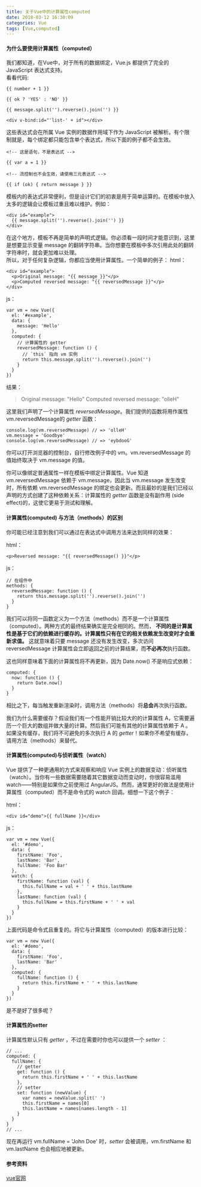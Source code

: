 ```yaml
---
title: 关于Vue中的计算属性computed
date: 2018-03-12 16:30:09
categories: Vue
tags: [Vue,computed]
---
```

#### 为什么要使用计算属性（computed）  
我们都知道，在Vue中，对于所有的数据绑定，Vue.js 都提供了完全的 JavaScript 表达式支持。  
看看代码:
<!--more-->
```
{{ number + 1 }}

{{ ok ? 'YES' : 'NO' }}

{{ message.split('').reverse().join('') }}

<div v-bind:id="'list-' + id"></div>
```
这些表达式会在所属 Vue 实例的数据作用域下作为 JavaScript 被解析。有个限制就是，每个绑定都只能包含单个表达式，所以下面的例子都不会生效。

```
<!-- 这是语句，不是表达式 -->

{{ var a = 1 }}

<!-- 流控制也不会生效，请使用三元表达式 -->

{{ if (ok) { return message } }}
```
模板内的表达式非常便利，但是设计它们的初衷是用于简单运算的。在模板中放入太多的逻辑会让模板过重且难以维护。例如：

```
<div id="example">
  {{ message.split('').reverse().join('') }}
</div>
```
在这个地方，模板不再是简单的声明式逻辑。你必须看一段时间才能意识到，这里是想要显示变量 message 的翻转字符串。当你想要在模板中多次引用此处的翻转字符串时，就会更加难以处理。  
所以，对于任何复杂逻辑，你都应当使用计算属性。一个简单的例子：
html：

```
<div id="example">
  <p>Original message: "{{ message }}"</p>
  <p>Computed reversed message: "{{ reversedMessage }}"</p>
</div>
```
js：

```
var vm = new Vue({
  el: '#example',
  data: {
    message: 'Hello'
  },
  computed: {
    // 计算属性的 getter
    reversedMessage: function () {
      // `this` 指向 vm 实例
      return this.message.split('').reverse().join('')
    }
  }
})
```
结果：
> Original message: "Hello"
> Computed reversed message: "olleH"

这里我们声明了一个计算属性 _reversedMessage_。我们提供的函数将用作属性 vm.reversedMessage的 _getter_ 函数：

```
console.log(vm.reversedMessage) // => 'olleH'
vm.message = 'Goodbye'
console.log(vm.reversedMessage) // => 'eybdooG'
```
你可以打开浏览器的控制台，自行修改例子中的 vm。vm.reversedMessage 的值始终取决于 vm.message 的值。 

你可以像绑定普通属性一样在模板中绑定计算属性。Vue 知道 vm.reversedMessage 依赖于 vm.message，因此当 vm.message 发生改变时，所有依赖 vm.reversedMessage 的绑定也会更新。而且最妙的是我们已经以声明的方式创建了这种依赖关系：计算属性的 _getter_ 函数是没有副作用 (side effect)的，这使它更易于测试和理解。
#### 计算属性(computed) 与方法（methods）的区别
你可能已经注意到我们可以通过在表达式中调用方法来达到同样的效果：

html：
```
<p>Reversed message: "{{ reversedMessage() }}"</p>
```

js：
```
// 在组件中
methods: {
  reversedMessage: function () {
    return this.message.split('').reverse().join('')
  }
}
```
我们可以将同一函数定义为一个方法（methods）而不是一个计算属性（computed）。两种方式的最终结果确实是完全相同的。然而， **不同的是计算属性是基于它们的依赖进行缓存的。计算属性只有在它的相关依赖发生改变时才会重新求值。** 这就意味着只要 message 还没有发生改变，多次访问 reversedMessage 计算属性会立即返回之前的计算结果，而**不必再次**执行函数。

这也同样意味着下面的计算属性将不再更新，因为 Date.now() 不是响应式依赖：
```
computed: {
  now: function () {
    return Date.now()
  }
}
```
相比之下，每当触发重新渲染时，调用方法（methods）将**总会**再次执行函数。

我们为什么需要缓存？假设我们有一个性能开销比较大的的计算属性 A，它需要遍历一个巨大的数组并做大量的计算。然后我们可能有其他的计算属性依赖于 A 。如果没有缓存，我们将不可避免的多次执行 A 的 _getter_！如果你不希望有缓存，请用方法（methods）来替代。  
#### 计算属性(computed)与侦听属性（watch）  
Vue 提供了一种更通用的方式来观察和响应 Vue 实例上的数据变动：侦听属性（watch）。当你有一些数据需要随着其它数据变动而变动时，你很容易滥用 watch——特别是如果你之前使用过 AngularJS。然而，通常更好的做法是使用计算属性（computed）而不是命令式的 watch 回调。细想一下这个例子：

html：
```
<div id="demo">{{ fullName }}</div>
```

js：
```
var vm = new Vue({
  el: '#demo',
  data: {
    firstName: 'Foo',
    lastName: 'Bar',
    fullName: 'Foo Bar'
  },
  watch: {
    firstName: function (val) {
      this.fullName = val + ' ' + this.lastName
    },
    lastName: function (val) {
      this.fullName = this.firstName + ' ' + val
    }
  }
})
```

上面代码是命令式且重复的。将它与计算属性（computed）的版本进行比较：
```
var vm = new Vue({
  el: '#demo',
  data: {
    firstName: 'Foo',
    lastName: 'Bar'
  },
  computed: {
    fullName: function () {
      return this.firstName + ' ' + this.lastName
    }
  }
})
```
是不是好了很多呢？
#### 计算属性的setter  
计算属性默认只有 _getter_ ，不过在需要时你也可以提供一个 _setter_ ：
```
// ...
computed: {
  fullName: {
    // getter
    get: function () {
      return this.firstName + ' ' + this.lastName
    },
    // setter
    set: function (newValue) {
      var names = newValue.split(' ')
      this.firstName = names[0]
      this.lastName = names[names.length - 1]
    }
  }
}
// ...
```
现在再运行 vm.fullName = 'John Doe' 时，_setter_ 会被调用，vm.firstName 和 vm.lastName 也会相应地被更新。


#### 参考资料  
[vue官网](https://cn.vuejs.org/)

